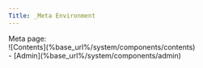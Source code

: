 ```yaml
---
Title: _Meta Environment
---
```


<div class="container metaenvironment">
	<div class="span-24 last metaheader">
		Meta page: 
	</div>
	<div class="span-24 last">
		![Contents](%base_url%/system/components/contents)
	</div>
	<div class="span-24 last metafooter">
		- [Admin](%base_url%/system/components/admin)
	</div>
</div>
